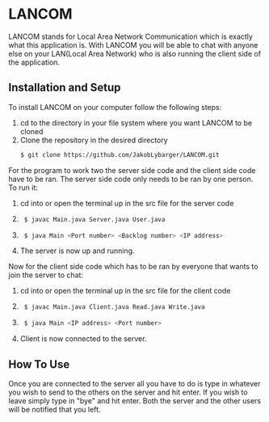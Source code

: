 # LANCOM

LANCOM stands for Local Area Network Communication which is exactly what this application is. With LANCOM you will be able to chat with anyone else on your LAN(Local Area Network) who is also running the client side of the application.

## Installation and Setup

To install LANCOM on your computer follow the following steps: 
1. cd to the directory in your file system where you want LANCOM to be cloned
2. Clone the repository in the desired directory
    ```sh
    $ git clone https://github.com/JakobLybarger/LANCOM.git
    ```
For the program to work two the server side code and the client side code have to be ran.
The server side code only needs to be ran by one person. To run it:
1. cd into or open the terminal up in the src file for the server code
2. ```sh
    $ javac Main.java Server.java User.java
    ```
3. ```sh
    $ java Main <Port number> <Backlog number> <IP address>
    ```
4. The server is now up and running.

Now for the client side code which has to be ran by everyone that wants to join the server to chat:
1. cd into or open the terminal up in the src file for the client code
2. ```sh
    $ javac Main.java Client.java Read.java Write.java
    ```
3. ```sh
    $ java Main <IP address> <Port number>
    ```
4. Client is now connected to the server.

## How To Use

Once you are connected to the server all you have to do is type in whatever you wish to send to the others on the server and hit enter. If you wish to leave simply type in "bye" and hit enter. Both the server and the other users will be notified that you left.
